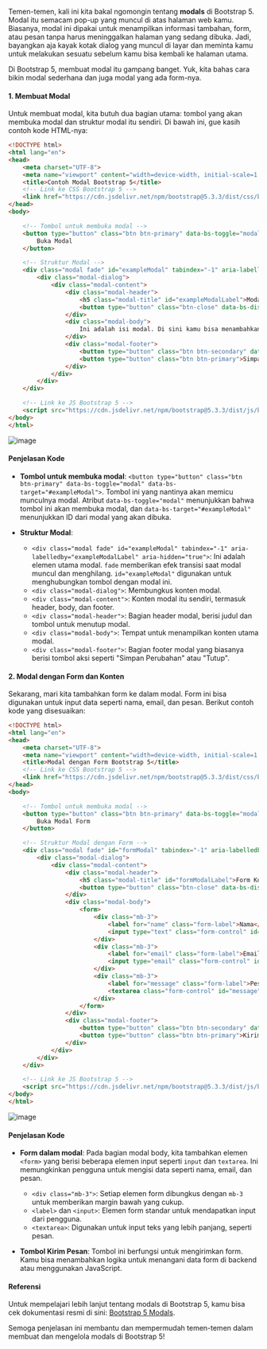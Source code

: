 Temen-temen, kali ini kita bakal ngomongin tentang **modals** di Bootstrap 5. Modal itu semacam pop-up yang muncul di atas halaman web kamu. Biasanya, modal ini dipakai untuk menampilkan informasi tambahan, form, atau pesan tanpa harus meninggalkan halaman yang sedang dibuka. Jadi, bayangkan aja kayak kotak dialog yang muncul di layar dan meminta kamu untuk melakukan sesuatu sebelum kamu bisa kembali ke halaman utama.

Di Bootstrap 5, membuat modal itu gampang banget. Yuk, kita bahas cara bikin modal sederhana dan juga modal yang ada form-nya.

#### 1. Membuat Modal

Untuk membuat modal, kita butuh dua bagian utama: tombol yang akan membuka modal dan struktur modal itu sendiri. Di bawah ini, gue kasih contoh kode HTML-nya:

```html
<!DOCTYPE html>
<html lang="en">
<head>
    <meta charset="UTF-8">
    <meta name="viewport" content="width=device-width, initial-scale=1.0">
    <title>Contoh Modal Bootstrap 5</title>
    <!-- Link ke CSS Bootstrap 5 -->
    <link href="https://cdn.jsdelivr.net/npm/bootstrap@5.3.3/dist/css/bootstrap.min.css" rel="stylesheet">
</head>
<body>

    <!-- Tombol untuk membuka modal -->
    <button type="button" class="btn btn-primary" data-bs-toggle="modal" data-bs-target="#exampleModal">
        Buka Modal
    </button>

    <!-- Struktur Modal -->
    <div class="modal fade" id="exampleModal" tabindex="-1" aria-labelledby="exampleModalLabel" aria-hidden="true">
        <div class="modal-dialog">
            <div class="modal-content">
                <div class="modal-header">
                    <h5 class="modal-title" id="exampleModalLabel">Modal Title</h5>
                    <button type="button" class="btn-close" data-bs-dismiss="modal" aria-label="Close"></button>
                </div>
                <div class="modal-body">
                    Ini adalah isi modal. Di sini kamu bisa menambahkan informasi atau konten yang mau ditampilkan.
                </div>
                <div class="modal-footer">
                    <button type="button" class="btn btn-secondary" data-bs-dismiss="modal">Tutup</button>
                    <button type="button" class="btn btn-primary">Simpan Perubahan</button>
                </div>
            </div>
        </div>
    </div>

    <!-- Link ke JS Bootstrap 5 -->
    <script src="https://cdn.jsdelivr.net/npm/bootstrap@5.3.3/dist/js/bootstrap.bundle.min.js"></script>
</body>
</html>
```
![image](https://github.com/user-attachments/assets/2166b7af-7047-431b-a1c3-02b4ca46506d)

#### Penjelasan Kode

- **Tombol untuk membuka modal**: `<button type="button" class="btn btn-primary" data-bs-toggle="modal" data-bs-target="#exampleModal">`. Tombol ini yang nantinya akan memicu munculnya modal. Atribut `data-bs-toggle="modal"` menunjukkan bahwa tombol ini akan membuka modal, dan `data-bs-target="#exampleModal"` menunjukkan ID dari modal yang akan dibuka.

- **Struktur Modal**:
  - `<div class="modal fade" id="exampleModal" tabindex="-1" aria-labelledby="exampleModalLabel" aria-hidden="true">`: Ini adalah elemen utama modal. `fade` memberikan efek transisi saat modal muncul dan menghilang. `id="exampleModal"` digunakan untuk menghubungkan tombol dengan modal ini.
  - `<div class="modal-dialog">`: Membungkus konten modal.
  - `<div class="modal-content">`: Konten modal itu sendiri, termasuk header, body, dan footer.
  - `<div class="modal-header">`: Bagian header modal, berisi judul dan tombol untuk menutup modal.
  - `<div class="modal-body">`: Tempat untuk menampilkan konten utama modal.
  - `<div class="modal-footer">`: Bagian footer modal yang biasanya berisi tombol aksi seperti "Simpan Perubahan" atau "Tutup".

#### 2. Modal dengan Form dan Konten

Sekarang, mari kita tambahkan form ke dalam modal. Form ini bisa digunakan untuk input data seperti nama, email, dan pesan. Berikut contoh kode yang disesuaikan:

```html
<!DOCTYPE html>
<html lang="en">
<head>
    <meta charset="UTF-8">
    <meta name="viewport" content="width=device-width, initial-scale=1.0">
    <title>Modal dengan Form Bootstrap 5</title>
    <!-- Link ke CSS Bootstrap 5 -->
    <link href="https://cdn.jsdelivr.net/npm/bootstrap@5.3.3/dist/css/bootstrap.min.css" rel="stylesheet">
</head>
<body>

    <!-- Tombol untuk membuka modal -->
    <button type="button" class="btn btn-primary" data-bs-toggle="modal" data-bs-target="#formModal">
        Buka Modal Form
    </button>

    <!-- Struktur Modal dengan Form -->
    <div class="modal fade" id="formModal" tabindex="-1" aria-labelledby="formModalLabel" aria-hidden="true">
        <div class="modal-dialog">
            <div class="modal-content">
                <div class="modal-header">
                    <h5 class="modal-title" id="formModalLabel">Form Kontak</h5>
                    <button type="button" class="btn-close" data-bs-dismiss="modal" aria-label="Close"></button>
                </div>
                <div class="modal-body">
                    <form>
                        <div class="mb-3">
                            <label for="name" class="form-label">Nama</label>
                            <input type="text" class="form-control" id="name" placeholder="Masukkan nama kamu">
                        </div>
                        <div class="mb-3">
                            <label for="email" class="form-label">Email</label>
                            <input type="email" class="form-control" id="email" placeholder="Masukkan email kamu">
                        </div>
                        <div class="mb-3">
                            <label for="message" class="form-label">Pesan</label>
                            <textarea class="form-control" id="message" rows="3" placeholder="Masukkan pesan kamu"></textarea>
                        </div>
                    </form>
                </div>
                <div class="modal-footer">
                    <button type="button" class="btn btn-secondary" data-bs-dismiss="modal">Tutup</button>
                    <button type="button" class="btn btn-primary">Kirim Pesan</button>
                </div>
            </div>
        </div>
    </div>

    <!-- Link ke JS Bootstrap 5 -->
    <script src="https://cdn.jsdelivr.net/npm/bootstrap@5.3.3/dist/js/bootstrap.bundle.min.js"></script>
</body>
</html>
```
![image](https://github.com/user-attachments/assets/16bb34ad-bea0-42ea-8ecb-588697595583)

#### Penjelasan Kode

- **Form dalam modal**: Pada bagian modal body, kita tambahkan elemen `<form>` yang berisi beberapa elemen input seperti `input` dan `textarea`. Ini memungkinkan pengguna untuk mengisi data seperti nama, email, dan pesan.
  - `<div class="mb-3">`: Setiap elemen form dibungkus dengan `mb-3` untuk memberikan margin bawah yang cukup.
  - `<label>` dan `<input>`: Elemen form standar untuk mendapatkan input dari pengguna.
  - `<textarea>`: Digunakan untuk input teks yang lebih panjang, seperti pesan.

- **Tombol Kirim Pesan**: Tombol ini berfungsi untuk mengirimkan form. Kamu bisa menambahkan logika untuk menangani data form di backend atau menggunakan JavaScript.

#### Referensi

Untuk mempelajari lebih lanjut tentang modals di Bootstrap 5, kamu bisa cek dokumentasi resmi di sini: [Bootstrap 5 Modals](https://getbootstrap.com/docs/5.3/components/modal/).

Semoga penjelasan ini membantu dan mempermudah temen-temen dalam membuat dan mengelola modals di Bootstrap 5!
